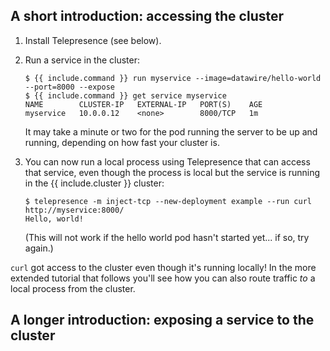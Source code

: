 ## A short introduction: accessing the cluster

1. Install Telepresence (see below).
2. Run a service in the cluster:

   ```console
   $ {{ include.command }} run myservice --image=datawire/hello-world --port=8000 --expose
   $ {{ include.command }} get service myservice
   NAME        CLUSTER-IP   EXTERNAL-IP   PORT(S)    AGE
   myservice   10.0.0.12    <none>        8000/TCP   1m
   ```

   It may take a minute or two for the pod running the server to be up and running, depending on how fast your cluster is.
   
3. You can now run a local process using Telepresence that can access that service, even though the process is local but the service is running in the {{ include.cluster }} cluster:

   ```console
   $ telepresence -m inject-tcp --new-deployment example --run curl http://myservice:8000/
   Hello, world!
   ```

   (This will not work if the hello world pod hasn't started yet... if so, try again.)

`curl` got access to the cluster even though it's running locally!
In the more extended tutorial that follows you'll see how you can also route traffic *to* a local process from the cluster.

## A longer introduction: exposing a service to the cluster
